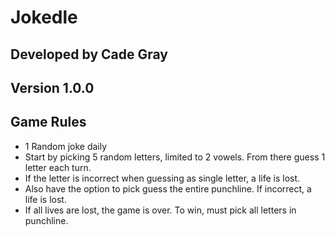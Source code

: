 # Jokedle

## Developed by Cade Gray

## Version 1.0.0

## Game Rules

- 1 Random joke daily
- Start by picking 5 random letters, limited to 2 vowels. From there guess 1 letter each turn.
- If the letter is incorrect when guessing as single letter, a life is lost.
- Also have the option to pick guess the entire punchline.  If incorrect, a life is lost.
- If all lives are lost, the game is over. To win, must pick all letters in punchline.
